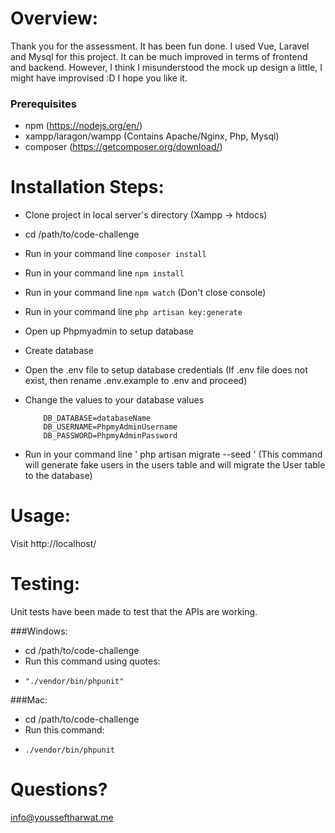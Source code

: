 # Overview:
Thank you for the assessment. It has been fun done. I used Vue, Laravel and Mysql for this project. It can be much improved in terms of frontend and backend.
However, I think I misunderstood the mock up design a little, I might have improvised :D I hope you like it. 

### Prerequisites

- npm (https://nodejs.org/en/)
- xampp/laragon/wampp (Contains Apache/Nginx, Php, Mysql)
- composer (https://getcomposer.org/download/)

# Installation Steps:

- Clone project in local server's directory (Xampp -> htdocs)
- cd  /path/to/code-challenge
- Run in your command line `composer install` 
- Run in your command line `npm install`
- Run in your command line `npm watch` (Don't close console)
- Run in your command line `php artisan key:generate`
- Open up Phpmyadmin to setup database 
- Create database 
- Open the .env file to setup database credentials (If .env file does not exist, then rename .env.example to .env and proceed)
- Change the values to your database values
  
          DB_DATABASE=databaseName
          DB_USERNAME=PhpmyAdminUsername
          DB_PASSWORD=PhpmyAdminPassword
- Run in your command line ' php artisan migrate --seed ' 
(This command will generate fake users in the users table and will migrate the User table to the database)



# Usage:

Visit http://localhost/

# Testing:

Unit tests have been made to test that the APIs are working.

###Windows:

- cd  /path/to/code-challenge
- Run this command using quotes:
-     "./vendor/bin/phpunit"


###Mac:

- cd  /path/to/code-challenge
- Run this command:
-     ./vendor/bin/phpunit

# Questions? 

info@yousseftharwat.me 




  
